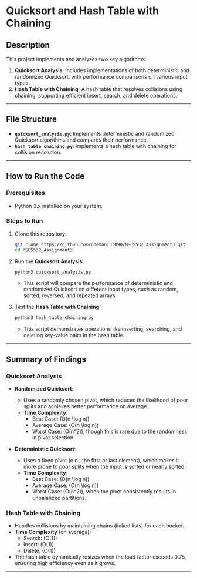 
# Quicksort and Hash Table with Chaining

## Description
This project implements and analyzes two key algorithms:

1. **Quicksort Analysis**: Includes implementations of both deterministic and randomized Quicksort, with performance comparisons on various input types.
2. **Hash Table with Chaining**: A hash table that resolves collisions using chaining, supporting efficient insert, search, and delete operations.

---

## File Structure
- **`quicksort_analysis.py`**: Implements deterministic and randomized Quicksort algorithms and compares their performance.
- **`hash_table_chaining.py`**: Implements a hash table with chaining for collision resolution.

---

## How to Run the Code

### Prerequisites
- Python 3.x installed on your system.

### Steps to Run
1. Clone this repository:
   ```bash
   git clone https://github.com/nhemani33090/MSCS532_Assignment3.git
   cd MSCS532_Assignment3
   ```
2. Run the **Quicksort Analysis**:
   ```bash
   python3 quicksort_analysis.py
   ```
   - This script will compare the performance of deterministic and randomized Quicksort on different input types, such as random, sorted, reversed, and repeated arrays.

3. Test the **Hash Table with Chaining**:
   ```bash
   python3 hash_table_chaining.py
   ```
   - This script demonstrates operations like inserting, searching, and deleting key-value pairs in the hash table.

---

## Summary of Findings

### **Quicksort Analysis**
- **Randomized Quicksort**:
  - Uses a randomly chosen pivot, which reduces the likelihood of poor splits and achieves better performance on average.
  - **Time Complexity**:
    - Best Case: \(O(n \log n)\)
    - Average Case: \(O(n \log n)\)
    - Worst Case: \(O(n^2)\), though this is rare due to the randomness in pivot selection.

- **Deterministic Quicksort**:
  - Uses a fixed pivot (e.g., the first or last element), which makes it more prone to poor splits when the input is sorted or nearly sorted.
  - **Time Complexity**:
    - Best Case: \(O(n \log n)\)
    - Average Case: \(O(n \log n)\)
    - Worst Case: \(O(n^2)\), when the pivot consistently results in unbalanced partitions.

### **Hash Table with Chaining**
- Handles collisions by maintaining chains (linked lists) for each bucket.
- **Time Complexity** (on average):
  - Search: \(O(1)\)
  - Insert: \(O(1)\)
  - Delete: \(O(1)\)
- The hash table dynamically resizes when the load factor exceeds 0.75, ensuring high efficiency even as it grows.

---
